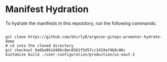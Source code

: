 
# Manifest Hydration

To hydrate the manifests in this repository, run the following commands:

```shell

git clone https://github.com/Shirly8/argocon-gitops-promoter-hydrate-demo
# cd into the cloned directory
git checkout 0a6be8b1d46bc8ec8561f5d57cc1419af4b8c06c
kustomize build ./user-configuration/production/us-east-2
```
